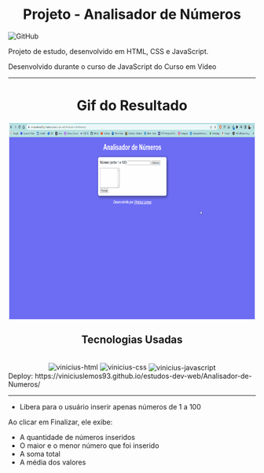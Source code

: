 <h1 align="center">Projeto - Analisador de Números</h1>

![GitHub](https://img.shields.io/github/license/viniciuslemos93/estudos-dev-web)

Projeto de estudo, desenvolvido em HTML, CSS e JavaScript.

Desenvolvido durante o curso de JavaScript do Curso em Vídeo
<hr>

<h1 align="center">Gif do Resultado</h1>
<div align="center">
<img align="center" alt="Design do site" height="400" width="500" src="gif-resultado.gif">
</div>
<h2 align="center">Tecnologias Usadas</h2>
<div align="center">
     <div style="display: inline_block margin-left:auto margin-rigth:auto"><br>
        <img align="lef" alt="vinicius-html" height="40 widht="50" src="https://cdn.jsdelivr.net/gh/devicons/devicon/icons/html5/html5-plain-wordmark.svg" />
        <img align="lef" alt="vinicius-css" height="40 widht="50" src="https://cdn.jsdelivr.net/gh/devicons/devicon/icons/css3/css3-plain-wordmark.svg" />
       <img align="center" alt="vinicius-javascript" height="40 widht="50" src="https://cdn.jsdelivr.net/gh/devicons/devicon/icons/javascript/javascript-plain.svg" />       
    </div>
</div>
Deploy: https://viniciuslemos93.github.io/estudos-dev-web/Analisador-de-Numeros/

<hr>

- Libera para o usuário inserir apenas números de 1 a 100

Ao clicar em Finalizar, ele exibe:

- A quantidade de números inseridos
- O maior e o menor número que foi inserido
- A soma total
- A média dos valores
